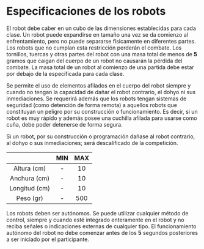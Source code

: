 # Especificaciones de los robots

El robot debe caber en un cubo de las dimensiones establecidas para cada clase. Un robot puede expandirse en tamaño una vez se da comienzo al enfrentamiento, pero no puede separarse físicamente en diferentes partes. Los robots que no cumplan esta restricción perderán el combate. Los tornillos, tuercas y otras partes del robot con una masa total de menos de **5** gramos que caigan del cuerpo de un robot no causarán la pérdida del combate. La masa total de un robot al comienzo de una partida debe estar por debajo de la especificada para cada clase.

Se permite el uso de elementos afilados en el cuerpo del robot siempre y cuando no tengan la capacidad de dañar el robot contrario, el dohyo ni sus inmediaciones. Se requerirá además que los robots tengan sistemas de seguridad (como detención de forma remota) a aquellos robots que constituyan un peligro por su construcción o funcionamiento. Es decir, si un robot es muy rápido y además posee una cuchilla afilada para usarse como cuña, debe poder detenerse de forma segura.

Si un robot, por su construcción o programación dañase al robot contrario, al dohyo o sus inmediaciones; será descalificado de la competición.

|              | MIN | MAX |
|:------------:|:---:|:---:|
| Altura (cm)  | -   | 10  |
| Anchura (cm) | -   | 10  |
| Longitud (cm)| -   | 10  |
| Peso (gr)    | -   | 500 |

Los robots deben ser autónomos. Se puede utilizar cualquier método de control, siempre y cuando esté integrado enteramente en el robot y no reciba señales o indicaciones externas de cualquier tipo. El funcionamiento autónomo del robot no debe comenzar antes de los **5** segundos posteriores a ser iniciado por el participante.
